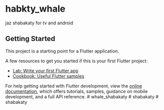 # habkty_whale

jaz shabakaty for tv and android

## Getting Started

This project is a starting point for a Flutter application.

A few resources to get you started if this is your first Flutter project:

- [Lab: Write your first Flutter app](https://docs.flutter.dev/get-started/codelab)
- [Cookbook: Useful Flutter samples](https://docs.flutter.dev/cookbook)

For help getting started with Flutter development, view the
[online documentation](https://docs.flutter.dev/), which offers tutorials,
samples, guidance on mobile development, and a full API reference.
#   w h a l e _ s h a b a k a t y  
 #   s h a b a k a t y  
 #   s h a b a k a t y  
 